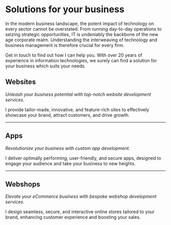 <!-- hero -->
<!-- text -->

# Solutions for your business

In the modern business landscape, the potent impact of technology on every sector cannot be overstated. From running
day-to-day operations to seizing strategic opportunities, IT is undeniably the backbone of the new age corporate realm.
Understanding the interweaving of technology and business management is therefore crucial for every firm.

Get in touch to find out how I can help you. With over 20 years of experience in information technologies, we surely
can find a solution for your business which suits your needs.

<!-- video -->
<!-- pink-fancy -->

## Websites

*Unleash your business potential with top-notch website development services.*

I provide tailor-made, innovative, and feature-rich sites to effectively showcase your brand, attract customers, and
drive growth.

--- 

## Apps

*Revolutionize your business with custom app development.*

I deliver optimally performing, user-friendly, and secure apps, designed to engage your audience and take your business
to new heights.

--- 

## Webshops

*Elevate your eCommerce business with bespoke webshop development services.*

I design seamless, secure, and interactive online stores tailored to your brand, enhancing customer experience and
boosting your sales.

